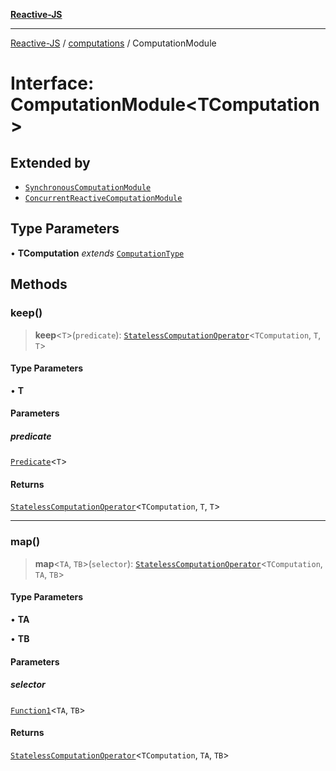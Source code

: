 [**Reactive-JS**](../../README.md)

***

[Reactive-JS](../../README.md) / [computations](../README.md) / ComputationModule

# Interface: ComputationModule\<TComputation\>

## Extended by

- [`SynchronousComputationModule`](SynchronousComputationModule.md)
- [`ConcurrentReactiveComputationModule`](ConcurrentReactiveComputationModule.md)

## Type Parameters

• **TComputation** *extends* [`ComputationType`](../type-aliases/ComputationType.md)

## Methods

### keep()

> **keep**\<`T`\>(`predicate`): [`StatelessComputationOperator`](../type-aliases/StatelessComputationOperator.md)\<`TComputation`, `T`, `T`\>

#### Type Parameters

• **T**

#### Parameters

##### predicate

[`Predicate`](../../functions/type-aliases/Predicate.md)\<`T`\>

#### Returns

[`StatelessComputationOperator`](../type-aliases/StatelessComputationOperator.md)\<`TComputation`, `T`, `T`\>

***

### map()

> **map**\<`TA`, `TB`\>(`selector`): [`StatelessComputationOperator`](../type-aliases/StatelessComputationOperator.md)\<`TComputation`, `TA`, `TB`\>

#### Type Parameters

• **TA**

• **TB**

#### Parameters

##### selector

[`Function1`](../../functions/type-aliases/Function1.md)\<`TA`, `TB`\>

#### Returns

[`StatelessComputationOperator`](../type-aliases/StatelessComputationOperator.md)\<`TComputation`, `TA`, `TB`\>
